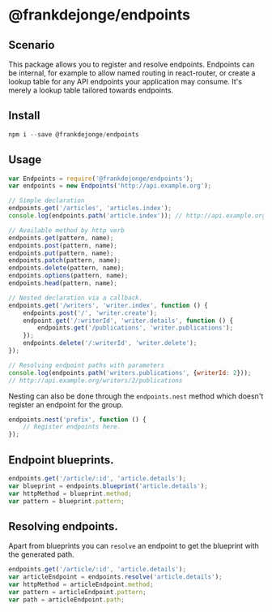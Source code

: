 # @frankdejonge/endpoints

## Scenario

This package allows you to register and resolve endpoints. Endpoints can be internal,
for example to allow named routing in react-router, or create a lookup table for any API
endpoints your application may consume. It's merely a lookup table tailored towards endpoints.

## Install

```js
npm i --save @frankdejonge/endpoints
```

## Usage

```js
var Endpoints = require('@frankdejonge/endpoints');
var endpoints = new Endpoints('http://api.example.org');

// Simple declaration
endpoints.get('/articles', 'articles.index');
console.log(endpoints.path('article.index')); // http://api.example.org/articles

// Available method by http verb
endpoints.get(pattern, name);
endpoints.post(pattern, name);
endpoints.put(pattern, name);
endpoints.patch(pattern, name);
endpoints.delete(pattern, name);
endpoints.options(pattern, name);
endpoints.head(pattern, name);

// Nested declaration via a callback.
endpoints.get('/writers', 'writer.index', function () {
    endpoints.post('/', 'writer.create');
    endpoint.get('/:writerId', 'writer.details', function () {
        endpoints.get('/publications', 'writer.publications');
    });
    endpoints.delete('/:writerId', 'writer.delete');
});

// Resolving endpoint paths with parameters
console.log(endpoints.path('writers.publications', {writerId: 2}));
// http://api.example.org/writers/2/publications
```

Nesting can also be done through the `endpoints.nest` method which doesn't register an
endpoint for the group.

```js
endpoints.nest('prefix', function () {
    // Register endpoints here.
});
```

## Endpoint blueprints.

```js
endpoints.get('/article/:id', 'article.details');
var blueprint = endpoints.blueprint('article.details');
var httpMethod = blueprint.method;
var pattern = blueprint.pattern;
```

## Resolving endpoints.

Apart from blueprints you can `resolve` an endpoint to get the blueprint with
the generated path.

```js
endpoints.get('/article/:id', 'article.details');
var articleEndpoint = endpoints.resolve('article.details');
var httpMethod = articleEndpoint.method;
var pattern = articleEndpoint.pattern;
var path = articleEndpoint.path;
```